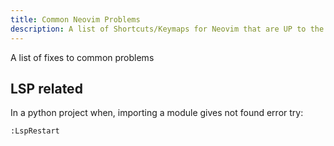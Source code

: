 ```yaml
---
title: Common Neovim Problems
description: A list of Shortcuts/Keymaps for Neovim that are UP to the Standard of Usefullness and Rare
---
```


A list of fixes to common problems

## LSP related

In a python project when, importing a module gives not found error try:

```
:LspRestart
```
